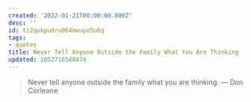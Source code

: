 ```yaml
---
created: '2022-01-21T00:00:00.000Z'
desc: ''
id: ti2qukpudru064mwupo5u6q
tags:
- quotes
title: Never Tell Anyone Outside the Family What You Are Thinking
updated: 1652716548474
---
```

   
> Never tell anyone outside the family what you are thinking. — Don Corleone